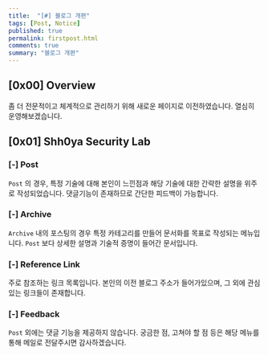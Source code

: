 ```yaml
---
title:  "[#] 블로그 개편"
tags: [Post, Notice]
published: true
permalink: firstpost.html
comments: true
summary: "블로그 개편"
---
```


## [0x00] Overview

좀 더 전문적이고 체계적으로 관리하기 위해 새로운 페이지로 이전하였습니다.
열심히 운영해보겠습니다.



## [0x01] Shh0ya Security Lab

### [-] Post

`Post` 의 경우, 특정 기술에 대해 본인이 느낀점과 해당 기술에 대한 간략한 설명을 위주로 작성되었습니다. 댓글기능이 존재하므로 간단한 피드백이 가능합니다.



### [-] Archive

`Archive` 내의 포스팅의 경우 특정 카테고리를 만들어 문서화를 목표로 작성되는 메뉴입니다.
`Post` 보다 상세한 설명과 기술적 증명이 들어간 문서입니다.



### [-] Reference Link

주로 참조하는 링크 목록입니다. 본인의 이전 블로그 주소가 들어가있으며, 그 외에 관심있는 링크들이 존재합니다.



### [-] Feedback

`Post` 외에는 댓글 기능을 제공하지 않습니다. 궁금한 점, 고쳐야 할 점 등은 해당 메뉴를 통해 메일로 전달주시면 감사하겠습니다.
